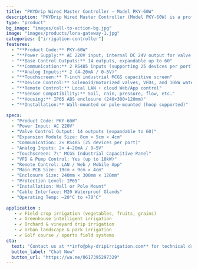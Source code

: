 ```yaml
---
title: "PKYDrip Wired Master Controller – Model PKY-60W"
description: "PKYDrip Wired Master Controller (Model PKY-60W) is a professional irrigation control solution designed for agricultural fields, greenhouse cultivation, and municipal landscape irrigation projects. With flexible modular expansion, industrial-grade reliability, and smart management capabilities, PKYDrip provides efficient, stable, and scalable irrigation control for medium to large-scale installations."
type: "product"
bg_image: "images/call-to-action-bg.jpg"
image: "images/products/lora-gateway-1.jpg"
categories: ["irrigation-controller"]
features:
  - "**Product Code:** PKY-60W"
  - "**Power Supply:** AC 220V input; internal DC 24V output for valve control"
  - "**Base Control Outputs:** 14 outputs, expandable up to 60"
  - "**Communication:** 2 RS485 inputs (supporting 25 devices per port)"
  - "**Analog Inputs:** 2 (4–20mA / 0–5V)"
  - "**Touchscreen:** 7-inch industrial MCGS capacitive screen"
  - "**Device Control:** Solenoid/motorized valves, VFDs, and 10kW water pumps"
  - "**Remote Control:** Local LAN + cloud Web/App control"
  - "**Sensor Compatibility:** Soil, rain, pressure, flow, etc."
  - "**Housing:** IP65 ABS enclosure (240×300×120mm)"
  - "**Installation:** Wall-mounted or pole-mounted (hoop supported)"

specs:
  - "Product Code: PKY-60W"
  - "Power Input: AC 220V"
  - "Valve Control Output: 14 outputs (expandable to 60)"
  - "Expansion Module Size: 8cm × 5cm × 4cm"
  - "Communication: 2× RS485 (25 devices per port)"
  - "Analog Inputs: 2× 4–20mA / 0–5V"
  - "Touchscreen: 7\" MCGS Industrial Capacitive Panel"
  - "VFD & Pump Control: Yes (up to 10kW)"
  - "Remote Control: LAN / Web / Mobile App"
  - "Main PCB Size: 19cm × 9cm × 4cm"
  - "Enclosure Size: 240mm × 300mm × 120mm"
  - "Protection Level: IP65"
  - "Installation: Wall or Pole Mount"
  - "Cable Interface: M20 Waterproof Glands"
  - "Operating Temp: –20°C to +70°C"

application :
   - ✔ Field crop irrigation (vegetables, fruits, grains)
   - ✔ Greenhouse intelligent irrigation
   - ✔ Orchard & vineyard drip irrigation
   - ✔ Urban landscape & park irrigation
   - ✔ Golf course / sports field systems
cta: 
  text: "Contact us at **info@pky-dripirrigation.com** for technical drawings, quotes, or integration advice."
  button_label: "Chat Now"
  button_url: "https://wa.me/8617395297329" 
---
```



